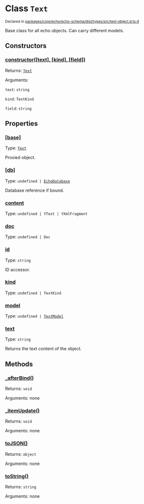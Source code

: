 # Class `Text`
<sub>Declared in [packages/core/echo/echo-schema/dist/types/src/text-object.d.ts:4]()</sub>


Base class for all echo objects.
Can carry different models.


## Constructors
### [constructor(\[text\], \[kind\], \[field\])]()



Returns: <code>[Text](/api/@dxos/react-client/classes/Text)</code>

Arguments: 

`text`: <code>string</code>

`kind`: <code>TextKind</code>

`field`: <code>string</code>


## Properties
### [[base]]()
Type: <code>[Text](/api/@dxos/react-client/classes/Text)</code>

Proxied object.

### [[db]]()
Type: <code>undefined | [EchoDatabase](/api/@dxos/react-client/classes/EchoDatabase)</code>

Database reference if bound.

### [content]()
Type: <code>undefined | YText | YXmlFragment</code>

### [doc]()
Type: <code>undefined | Doc</code>

### [id]()
Type: <code>string</code>

ID accessor.

### [kind]()
Type: <code>undefined | TextKind</code>

### [model]()
Type: <code>undefined | [TextModel](/api/@dxos/react-client/classes/TextModel)</code>

### [text]()
Type: <code>string</code>

Returns the text content of the object.


## Methods
### [_afterBind()]()



Returns: <code>void</code>

Arguments: none

### [_itemUpdate()]()



Returns: <code>void</code>

Arguments: none

### [toJSON()]()



Returns: <code>object</code>

Arguments: none

### [toString()]()



Returns: <code>string</code>

Arguments: none
